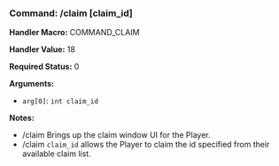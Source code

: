 ### Command: /claim [claim_id]

**Handler Macro:** COMMAND_CLAIM

**Handler Value:** 18

**Required Status:** 0

**Arguments:**
- `arg[0]`: `int claim_id`

**Notes:**
- /claim Brings up the claim window UI for the Player.
- /claim `claim_id` allows the Player to claim the id specified from their available claim list.